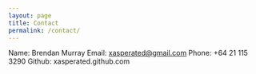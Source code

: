 ```yaml
---
layout: page
title: Contact
permalink: /contact/
---
```


Name: Brendan Murray
Email: xasperated@gmail.com
Phone: +64 21 115 3290
Github: xasperated.github.com



